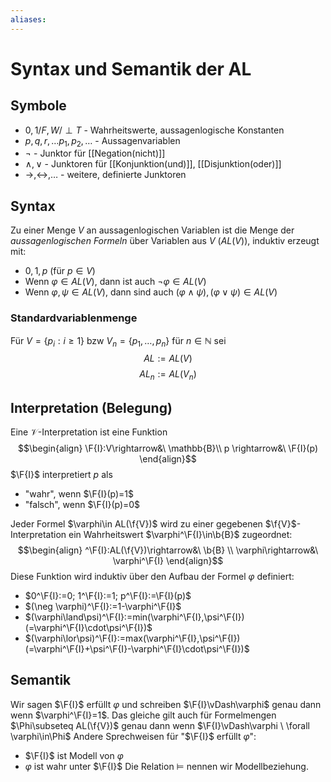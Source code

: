 ```yaml
---
aliases: 
---
```

$\newcommand{\f}[1]{\mathcal{#1}}$$\newcommand{\F}[1]{\mathfrak{#1}}$$\newcommand{\b}[1]{\mathbb{#1}}$
# Syntax und Semantik der AL 
## Symbole
- $0,1 / F,W / \perp T$ - Wahrheitswerte, aussagenlogische Konstanten
- $p,q,r,\dotso p_1,p_2,\dotso$ - Aussagenvariablen
- $\neg$ - Junktor für [[Negation(nicht)]]
- $\land, \lor$ - Junktoren für [[Konjunktion(und)]], [[Disjunktion(oder)]]
- $\rightarrow, \leftrightarrow ,\dotso$ - weitere, definierte Junktoren

## Syntax
Zu einer Menge $V$ an aussagenlogischen Variablen ist die Menge der *aussagenlogischen Formeln* über Variablen aus $V$ ($AL(V)$), induktiv erzeugt mit:
- $0, 1, p$ (für $p\in V$)
- Wenn $\varphi\in AL(V)$, dann ist auch $\neg\varphi \in AL(V)$
- Wenn $\varphi, \psi \in AL(V)$, dann sind auch $(\varphi\land \psi), (\varphi\lor\psi) \in AL(V)$
### Standardvariablenmenge
Für $V=\{p_i:i\geq 1\}$ bzw $V_n=\{p_1,\dotso,p_n\}$ für $n\in \mathbb{N}$ sei
$$AL:=AL(V)$$
$$AL_n:=AL(V_n)$$
## Interpretation (Belegung)
Eine $\mathcal{V}$-Interpretation ist eine Funktion
$$\begin{align}
	\F{I}:V\rightarrow&\ \mathbb{B}\\ 
	p \rightarrow&\ \F{I}(p)
\end{align}$$
$\F{I}$ interpretiert $p$ als
- "wahr", wenn $\F{I}(p)=1$
- "falsch", wenn $\F{I}(p)=0$

Jeder Formel $\varphi\in AL(\f{V})$ wird zu einer gegebenen $\f{V}$-Interpretation ein Wahrheitswert $\varphi^\F{I}\in\b{B}$ zugeordnet:
$$\begin{align}
^\F{I}:AL(\f{V})\rightarrow&\ \b{B} \\
\varphi\rightarrow&\ \varphi^\F{I}
\end{align}$$
Diese Funktion wird induktiv über den Aufbau der Formel $\varphi$ definiert:
- $0^\F{I}:=0; 1^\F{I}:=1; p^\F{I}:=\F{I}(p)$
- $(\neg \varphi)^\F{I}:=1-\varphi^\F{I}$
- $(\varphi\land\psi)^\F{I}:=min(\varphi^\F{I},\psi^\F{I}) (=\varphi^\F{I}\cdot\psi^\F{I})$
- $(\varphi\lor\psi)^\F{I}:=max(\varphi^\F{I},\psi^\F{I})(=\varphi^\F{I}+\psi^\F{I}-\varphi^\F{I}\cdot\psi^\F{I})$

## Semantik
Wir sagen $\F{I}$ erfüllt $\varphi$ und schreiben $\F{I}\vDash\varphi$  genau dann wenn $\varphi^\F{I}=1$. Das gleiche gilt auch für Formelmengen $\Phi\subseteq AL(\f{V})$ genau dann wenn $\F{I}\vDash\varphi \ \forall \varphi\in\Phi$
Andere Sprechweisen für "$\F{I}$ erfüllt $\varphi$":
- $\F{I}$ ist Modell von $\varphi$
- $\varphi$ ist wahr unter $\F{I}$
Die Relation $\vDash$ nennen wir Modellbeziehung.